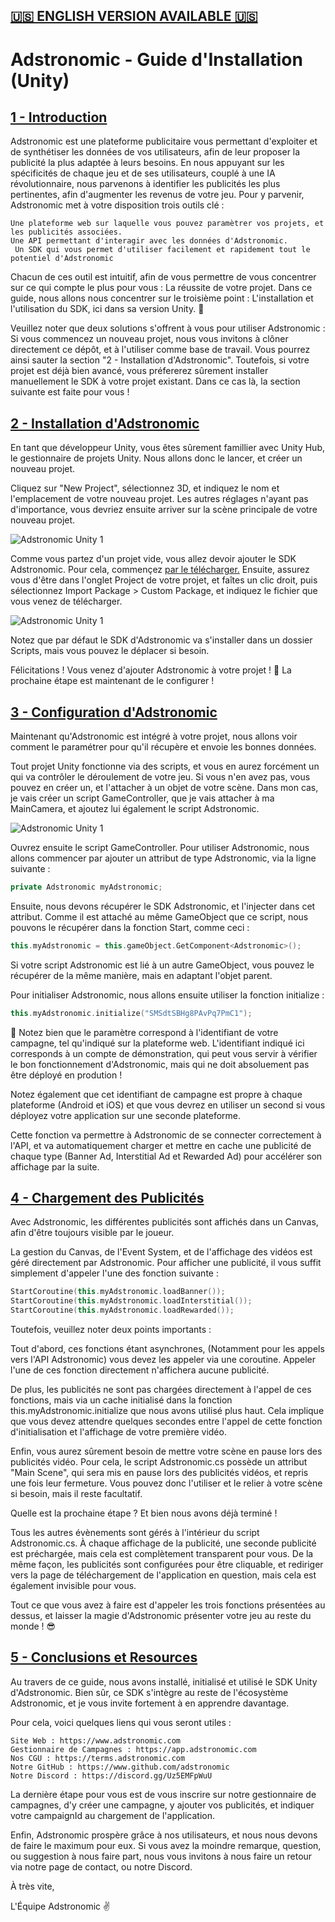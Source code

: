 ## [**🇺🇸 ENGLISH VERSION AVAILABLE 🇺🇸**](https://github.com/Adstronomic/AdstronomicUnity/blob/master/Read%20Me/English.md)



# **Adstronomic - Guide d'Installation (Unity)**



## <u>1 - Introduction</u>



Adstronomic est une plateforme publicitaire vous permettant d'exploiter et de synthétiser les données de vos utilisateurs, afin de leur proposer la publicité la plus adaptée à leurs besoins. En nous appuyant sur les spécificités de chaque jeu et de ses utilisateurs, couplé à une IA révolutionnaire, nous parvenons à identifier les publicités les plus pertinentes, afin d'augmenter les revenus de votre jeu. Pour y parvenir, Adstronomic met à votre disposition trois outils clé :

	Une plateforme web sur laquelle vous pouvez paramètrer vos projets, et les publicités associées.
	Une API permettant d'interagir avec les données d'Adstronomic.
	 Un SDK qui vous permet d'utiliser facilement et rapidement tout le potentiel d'Adstronomic

Chacun de ces outil est intuitif, afin de vous permettre de vous concentrer sur ce qui compte le plus pour vous : La réussite de votre projet. Dans ce guide, nous allons nous concentrer sur le troisième point : L'installation et l'utilisation du SDK, ici dans sa version Unity. 📱

Veuillez noter que deux solutions s'offrent à vous pour utiliser Adstronomic : Si vous commencez un nouveau projet, nous vous invitons à clôner directement ce dépôt, et à l'utiliser comme base de travail. Vous pourrez ainsi sauter la section "2 - Installation d'Adstronomic". Toutefois, si votre projet est déjà bien avancé, vous préfererez sûrement installer manuellement le SDK à votre projet existant. Dans ce cas là, la section suivante est faite pour vous !



## <u>2 - Installation d'Adstronomic</u>



En tant que développeur Unity, vous êtes sûrement famillier avec Unity Hub, le gestionnaire de projets Unity. Nous allons donc le lancer, et créer un nouveau projet.

Cliquez sur "New Project", sélectionnez 3D, et indiquez le nom et l'emplacement de votre nouveau projet. Les autres réglages n'ayant pas d'importance, vous devriez ensuite arriver sur la scène principale de votre nouveau projet.

![Adstronomic Unity 1](https://raw.githubusercontent.com/Adstronomic/AdstronomicUnity/master/Read%20Me/1.png)

Comme vous partez d'un projet vide, vous allez devoir ajouter le SDK Adstronomic. Pour cela, commençez [par le télécharger.](https://drive.google.com/file/d/1uyfIK3e0OYvjfuqj-E7394Ws18ULzLzW/view?usp=sharing)  Ensuite, assurez vous d'être dans l'onglet Project de votre projet, et faîtes un clic droit, puis sélectionnez Import Package > Custom Package, et indiquez le fichier que vous venez de télécharger.

![Adstronomic Unity 1](https://raw.githubusercontent.com/Adstronomic/AdstronomicUnity/master/Read%20Me/2.png)

Notez que par défaut le SDK d'Adstronomic va s'installer dans un dossier Scripts, mais vous pouvez le déplacer si besoin.

Félicitations ! Vous venez d'ajouter Adstronomic à votre projet ! 🥳 La prochaine étape est maintenant de le configurer !



## <u>3 - Configuration d'Adstronomic</u>



Maintenant qu'Adstronomic est intégré à votre projet, nous allons voir comment le paramétrer pour qu'il récupère et envoie les bonnes données.

Tout projet Unity fonctionne via des scripts, et vous en aurez forcément un qui va contrôler le déroulement de votre jeu. Si vous n'en avez pas, vous pouvez en créer un, et l'attacher à un objet de votre scène. Dans mon cas, je vais créer un script GameController, que je vais attacher à ma MainCamera, et ajoutez lui également le script Adstronomic.

![Adstronomic Unity 1](https://raw.githubusercontent.com/Adstronomic/AdstronomicUnity/master/Read%20Me/3.png)

Ouvrez ensuite le script GameController. Pour utiliser Adstronomic, nous allons commencer par ajouter un attribut de type Adstronomic, via la ligne suivante :

```cpp
private Adstronomic myAdstronomic;
```

Ensuite, nous devons récupérer le SDK Adstronomic, et l'injecter dans cet attribut. Comme il est attaché au même GameObject que ce script, nous pouvons le récupérer dans la fonction Start, comme ceci :

```cpp
this.myAdstronomic = this.gameObject.GetComponent<Adstronomic>();
```

Si votre script Adstronomic est lié à un autre GameObject, vous pouvez le récupérer de la même manière, mais en adaptant l'objet parent.

Pour initialiser Adstronomic, nous allons ensuite utiliser la fonction initialize :

```cpp
this.myAdstronomic.initialize("SMSdtSBHg8PAvPq7PmC1");
```

🚨 Notez bien que le paramètre correspond à l'identifiant de votre campagne, tel qu'indiqué sur la plateforme web. L'identifiant indiqué ici corresponds à un compte de démonstration, qui peut vous servir à vérifier le bon fonctionnement d'Adstronomic, mais qui ne doit absoluement pas être déployé en prodution !

Notez également que cet identifiant de campagne est propre à chaque plateforme (Android et iOS) et que vous devrez en utiliser un second si vous déployez votre application sur une seconde plateforme.

Cette fonction va permettre à Adstronomic de se connecter correctement à l'API, et va automatiquement charger et mettre en cache une publicité de chaque type (Banner Ad, Interstitial Ad et Rewarded Ad) pour accélérer son affichage par la suite.



## <u>4 - Chargement des Publicités</u>



Avec Adstronomic, les différentes publicités sont affichés dans un Canvas, afin d'être toujours visible par le joueur.

La gestion du Canvas, de l'Event System, et de l'affichage des vidéos est géré directement par Adstronomic. Pour afficher une publicité, il vous suffit simplement d'appeler l'une des fonction suivante :

```cpp
StartCoroutine(this.myAdstronomic.loadBanner());
StartCoroutine(this.myAdstronomic.loadInterstitial());
StartCoroutine(this.myAdstronomic.loadRewarded());
```

Toutefois, veuillez noter deux points importants :

Tout d'abord, ces fonctions étant asynchrones, (Notamment pour les appels vers l'API Adstronomic) vous devez les appeler via une coroutine. Appeler l'une de ces fonction directement n'affichera aucune publicité.

De plus, les publicités ne sont pas chargées directement à l'appel de ces fonctions, mais via un cache initialisé dans la fonction this.myAdstronomic.initialize que nous avons utilisé plus haut. Cela implique que vous devez attendre quelques secondes entre l'appel de cette fonction d'initialisation et l'affichage de votre première vidéo.

Enfin, vous aurez sûrement besoin de mettre votre scène en pause lors des publicités vidéo. Pour cela, le script Adstronomic.cs possède un attribut "Main Scene", qui sera mis en pause lors des publicités vidéos, et repris une fois leur fermeture. Vous pouvez donc l'utiliser et le relier à votre scène si besoin, mais il reste facultatif.



Quelle est la prochaine étape ? Et bien nous avons déjà terminé !

Tous les autres évènements sont gérés à l'intérieur du script Adstronomic.cs. À chaque affichage de la publicité, une seconde publicité est préchargée, mais cela est complètement transparent pour vous. De la même façon, les publicités sont configurées pour être cliquable, et rediriger vers la page de téléchargement de l'application en question, mais cela est également invisible pour vous.

Tout ce que vous avez à faire est d'appeler les trois fonctions présentées au dessus, et laisser la magie d'Adstronomic présenter votre jeu au reste du monde ! 😎



## <u>5 - Conclusions et Resources</u>



Au travers de ce guide, nous avons installé, initialisé et utilisé le SDK Unity d'Adstronomic. Bien sûr, ce SDK s'intègre au reste de l'écosystème Adstronomic, et je vous invite fortement à en apprendre davantage.

Pour cela, voici quelques liens qui vous seront utiles :

	Site Web : https://www.adstronomic.com
	Gestionnaire de Campagnes : https://app.adstronomic.com
	Nos CGU : https://terms.adstronomic.com
	Notre GitHub : https://www.github.com/adstronomic
	Notre Discord : https://discord.gg/Uz5EMFpWuU

La dernière étape pour vous est de vous inscrire sur notre gestionnaire de campagnes, d'y créer une campagne, y ajouter vos publicités, et indiquer votre campaignId au chargement de l'application.

Enfin, Adstronomic prospère grâce à nos utilisateurs, et nous nous devons de faire le maximum pour eux. Si vous avez la moindre remarque, question, ou suggestion à nous faire part, nous vous invitons à nous faire un retour via notre page de contact, ou notre Discord.

À très vite,

L'Équipe Adstronomic ✌️